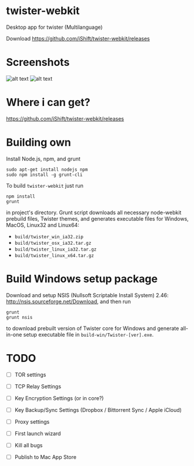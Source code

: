 twister-webkit
==============

Desktop app for twister (Multilanguage)

Download https://github.com/iShift/twister-webkit/releases

Screenshots
===========
![alt text](https://raw2.github.com/iShift/twister-webkit/master/screenshots/screenshot_1.png "Screenshot 1")
![alt text](https://raw2.github.com/iShift/twister-webkit/master/screenshots/screenshot_1.png "Screenshot 2")

Where i can get?
================
https://github.com/iShift/twister-webkit/releases


Building own
============

Install Node.js, npm, and grunt

    sudo apt-get install nodejs npm
    sudo npm install -g grunt-cli

To build `twister-webkit` just run

    npm install
    grunt

in project's directory. Grunt script downloads all necessary node-webkit prebuild files, Twister themes, and generates
executable files for Windows, MacOS, Linux32 and Linux64:
- `build/twister_win_ia32.zip`
- `build/twister_osx_ia32.tar.gz`
- `build/twister_linux_ia32.tar.gz`
- `build/twister_linux_x64.tar.gz`


Build Windows setup package
===========================

Download and setup NSIS (Nullsoft Scriptable Install System) 2.46: http://nsis.sourceforge.net/Download, and then run

    grunt
    grunt nsis

to download prebuilt version of Twister core for Windows and generate all-in-one setup executable file in
`build-win/Twister-[ver].exe`.

TODO
===========================
- [ ] TOR settings
- [ ] TCP Relay Settings
- [ ] Key Encryption Settings (or in core?)
- [ ] Key Backup/Sync Settings (Dropbox / Bittorrent Sync / Apple iCloud)
- [ ] Proxy settings
- [ ] First launch wizard 
- [ ] Kill all bugs
- [ ] Publish to Mac App Store

